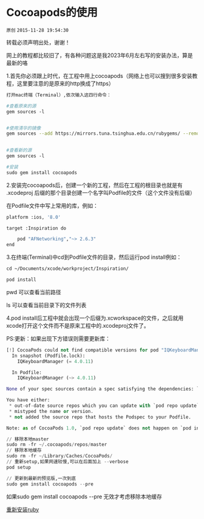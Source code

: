 # Cocoapods的使用

`原创` `2015-11-28 19:54:30`

转载必须声明出处，谢谢！

网上的教程都比较旧了，有各种问题这是我2023年6月左右写的安装办法，算是最新的咯

1.首先你必须跟上时代，在工程中用上cocoapods（网络上也可以搜到很多安装教程，这里要注意的是原来的http换成了https）

```bash
打开mac终端（Terminal）,依次输入这四行命令：

#查看原来的源
gem sources -l


#使用清华的镜像
gem sources --add https://mirrors.tuna.tsinghua.edu.cn/rubygems/ --remove https://gems.ruby-china.com
 

#查看新的源
gem sources -l

#安装
sudo gem install cocoapods
```


2.安装完cocoapods后，创建一个新的工程，然后在工程的根目录也就是有 .xcodeproj 后缀的那个目录创建一个名字叫Podfile的文件（这个文件没有后缀）

在Podfile文件中写上常用的库，例如：

```bash
platform :ios, '8.0'

target :Inspiration do

    pod "AFNetworking","~> 2.6.3"
end
```


3.在终端(Terminal)中cd到Podfile文件的目录，然后运行pod install例如：

```bash
cd ~/Documents/xcode/workproject/Inspiration/  

pod install
```

pwd 可以查看当前路径

ls 可以查看当前目录下的文件列表

4.pod install后工程中就会出现一个后缀为.xcworkspace的文件，之后就用xcode打开这个文件而不是原来工程中的.xcodeproj文件了。

PS:更新：如果出现下方错误则需要更新库：

```python
[!] CocoaPods could not find compatible versions for pod "IQKeyboardManager":
  In snapshot (Podfile.lock):
    IQKeyboardManager (= 4.0.11)

  In Podfile:
    IQKeyboardManager (~> 4.0.11)

None of your spec sources contain a spec satisfying the dependencies: `IQKeyboardManager (~> 4.0.11), IQKeyboardManager (= 4.0.11)`.

You have either:
 * out-of-date source repos which you can update with `pod repo update` or with `pod install --repo-update`.
 * mistyped the name or version.
 * not added the source repo that hosts the Podspec to your Podfile.

Note: as of CocoaPods 1.0, `pod repo update` does not happen on `pod install` by default.
```

```python
// 移除本地master
sudo rm -fr ~/.cocoapods/repos/master
// 移除本地缓存
sudo rm -fr ~/Library/Caches/CocoaPods/
// 重新setup,如果网速较慢,可以在后面加上 --verbose
pod setup

// 更新到最新的预览版,一次到底
sudo gem install cocoapods --pre
```

如果sudo gem install cocoapods --pre 无效才考虑移除本地缓存

[重新安装ruby](https://blog.csdn.net/coooliang/article/details/113868540)  
